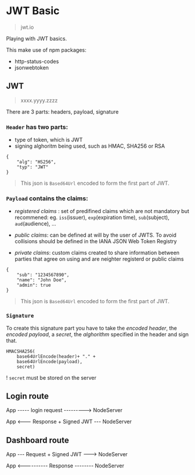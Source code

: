 # JWT Basic

> jwt.io

Playing with JWT basics.

This make use of npm packages:

-   http-status-codes
-   jsonwebtoken

## JWT

> xxxx.yyyy.zzzz

There are 3 parts: headers, payload, signature

### `Header` has two parts:

-   type of token, which is JWT
-   signing alghoritm being used, such as HMAC, SHA256 or RSA

```
{
    "alg": "HS256",
    "typ": "JWT"
}
```

> This json is `Based64Url` encoded to form the first part of JWT.

### `Payload` contains the claims:

-   _registered claims_ : set of predifined claims which are not mandatory but recommened: eg. `iss`(issuer), `exp`(expiration time), `sub`(subject), `aud`(audience), ...

-   _public claims_: can be defined at will by the user of JWTS. To avoid collisions should be defined in the IANA JSON Web Token Registry

-   _private claims_: custom claims created to share information between parties that agree on using and are neighter registerd or public claims

```
{
    "sub": "1234567890",
    "name": "John Doe",
    "admin": true
}
```

> This json is `Based64Url` encoded to form the first part of JWT.

### `Signature`

To create this signature part you have to take the _encoded header_, the _encoded payload_, a _secret_, the _alghorithm_ specified in the header and sign that.

```
HMACSHA256(
    base64UrlEncode(header)+ "." +
    base64UrlEncode(payload),
    secret)
```

! `secret` must be stored on the server

## Login route

App ----- login request ---------> NodeServer

App <--- Response + Signed JWT --- NodeServer

## Dashboard route

App --- Request + Signed JWT ---> NodeServer

App <---------- Response -------- NodeServer
